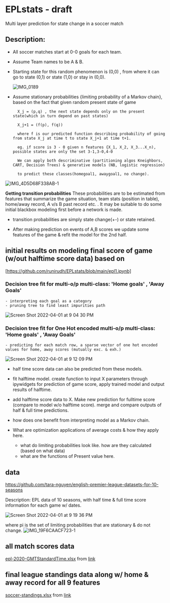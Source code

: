 # EPLstats - draft 
Multi layer prediction for state change in a soccer match


## Description:

- All soccer matches start at 0-0 goals for each team. 

- Assume Team names to be A & B.

- Starting state for this random phenomenon is (0,0) , from where it can go to state 
  (0,1) or state (1,0) or stay in (0,0).
  
  ![IMG_0189](https://user-images.githubusercontent.com/96305841/161407555-29eb74ca-e9ec-431b-9868-b0aa54f0c371.jpg)

- Assume stationary probabilities {limiting probability of a Markov chain}, based on the fact that given random present state of game 

        X_j = (p,q) , the next state depends only on the present state(which in turn depend on past states)
        
        X_j+1 = (f(p), f(q))
        
        where f is our predicted function describing probability of going from state X_j at time t to state X_j+1 at time t+1.
        
        eg. if score is 3 - 0 given n features {X_1, X_2, X_3...X_n), possible states are only the set 3-1,3-0,4-0 
        
        We can apply both descriminative (partitioning algos Kneighbors, CART, Decision Trees) & generative models (NB, logistic regression)
        
        to predict these classes(homegoal1, awaygoal1, no change).
        
![IMG_4D5D68F338AB-1](https://user-images.githubusercontent.com/96305841/161445203-d0eec127-caf4-442f-b200-c17894b603b3.jpeg)
     

      
**Getting transition probabilities**
  These probabilities are to be estimated from features that 
  summarize the game situation, team stats (position in table), home/away record, A v/s B past record etc. .
  It may be suitable to do some initial blackbox modeling first before a network is made.
  
- transition probabilities are simply state change(+-) or state retained. 

- After making prediction on events of A,B scores we update some features of the game & refit the model for the 2nd half.
 
## initial results on modeling final score of game (w/out halftime score data) based on 
  [https://github.com/runirudh/EPLstats/blob/main/epl1.ipynb] 

### Decision tree fit for multi-o/p multi-class: 'Home goals' , 'Away Goals' 
    - interpreting each goal as a category
    - pruning tree to find least impurities path
![Screen Shot 2022-04-01 at 9 04 30 PM](https://user-images.githubusercontent.com/96305841/161358242-9bf98d16-c4a5-4b6d-bebf-866c21ceceff.png)

### Decision tree fit for One Hot encoded multi-o/p multi-class: 'Home goals' , 'Away Goals'
    - predicting for each match row, a sparse vector of one hot encoded values for home, away scores (mutually exc. & exh.)

![Screen Shot 2022-04-01 at 9 12 09 PM](https://user-images.githubusercontent.com/96305841/161359538-fb7a6234-73b6-4822-9204-d533632253f6.png)


 -  half time score data can also be predicted from these models. 

 -  fit halftime model. create function to input X parameters through ipywidgets for prediction of game score,
    apply trained model and output results of halftime.
    
 -  add halftime score data to X. Make new prediction for fulltime score (compare to model w/o halftime score). merge and compare outputs 
    of half & full time predictions. 

 -  how does one benefit from interpreting model as a Markov chain. 
 
 -  What are optimization applications of average costs & how they apply here.
    -  what do limiting probabilities look like. how are they calculated (based on what data)
    -  what are the functions of Present value here. 

## data 
https://github.com/tara-nguyen/english-premier-league-datasets-for-10-seasons

Description: EPL data of 10 seasons, with half time & full time score information for each game w/ dates.


![Screen Shot 2022-04-01 at 9 19 36 PM](https://user-images.githubusercontent.com/96305841/161359888-ee970bb1-915f-4e82-9d0c-80422a7ad53b.png)

where pi is the set of limiting probabilities that are stationary & do not change.
![IMG_19F6CAACF723-1](https://user-images.githubusercontent.com/96305841/161799583-9dd69c60-f442-444e-b7f7-05f6f3b8debf.jpeg)



## all match scores data
[epl-2020-GMTStandardTime.xlsx](https://github.com/runirudh/EPLstats/files/7877241/epl-2020-GMTStandardTime.xlsx) from [link](https://fixturedownload.com/results/epl-2020)

## final league standings data along w/ home & away record for all 9 features
[soccer-standings.xlsx](https://github.com/runirudh/EPLstats/files/7879089/soccer-standings.xlsx) from [link](https://www.rotowire.com/soccer/league-table.php?season=2020)



  



